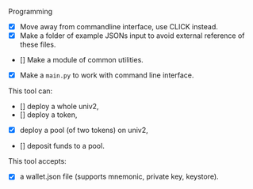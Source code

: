 Programming

- [x] Move away from commandline interface, use CLICK instead.
- [x] Make a folder of example JSONs input to avoid external reference of these files.
- [] Make a module of common utilities.
- [x] Make a `main.py` to work with command line interface.

This tool can:

- [] deploy a whole univ2,
- [] deploy a token,
- [x] deploy a pool (of two tokens) on univ2,
- [] deposit funds to a pool.

This tool accepts:

- [x] a wallet.json file (supports mnemonic, private key, keystore).